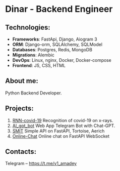 # Dinar - Backend Engineer

## Technologies:
- **Frameworks**: FastApi, Django, Aiogram 3
- **ORM**: Django-orm, SQLAlchemy, SQLModel
- **Databases**: Postgres, Redis, MongoDB
- **Migrations**: Alembic
- **DevOps**: Linux, nginx, Docker, Docker-compose
- **Frontend**: JS, CSS, HTML

## About me:
Python Backend Developer.

## Projects:

1. [RNN-covid-19](https://github.com/x1Katari/RNN-covid-19) Recognition of covid-19 on x-rays.
2. [AI_gpt_bot](https://github.com/x1Katari/AI_gpt_bot) Web App Telegram Bot with Chat-GPT.
3. [SMIT](https://github.com/x1Katari/SMIT) Simple API on FastAPI, Tortoise, Aerich
4. [Online-Chat](https://github.com/x1Katari/Online-Chat) Online chat on FastAPI WebSocket

## Contacts:

Telegram – https://t.me/v1_amadey
